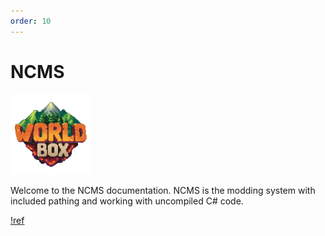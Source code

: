 ```yaml
---
order: 10
---
```


# NCMS

![](logo.png)

Welcome to the NCMS documentation.
NCMS is the modding system with included pathing and working with uncompiled C# code.

[!ref](getting-started.md)